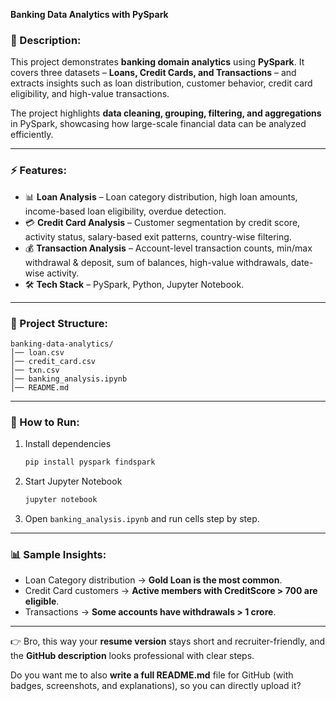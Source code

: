 
**Banking Data Analytics with PySpark**

### 📖 Description:

This project demonstrates **banking domain analytics** using **PySpark**. It covers three datasets – **Loans, Credit Cards, and Transactions** – and extracts insights such as loan distribution, customer behavior, credit card eligibility, and high-value transactions.

The project highlights **data cleaning, grouping, filtering, and aggregations** in PySpark, showcasing how large-scale financial data can be analyzed efficiently.

---

### ⚡ Features:

* 📊 **Loan Analysis** – Loan category distribution, high loan amounts, income-based loan eligibility, overdue detection.
* 💳 **Credit Card Analysis** – Customer segmentation by credit score, activity status, salary-based exit patterns, country-wise filtering.
* 💰 **Transaction Analysis** – Account-level transaction counts, min/max withdrawal & deposit, sum of balances, high-value withdrawals, date-wise activity.
* 🛠️ **Tech Stack** – PySpark, Python, Jupyter Notebook.

---

### 📂 Project Structure:

```
banking-data-analytics/
│── loan.csv
│── credit_card.csv
│── txn.csv
│── banking_analysis.ipynb
│── README.md
```

---

### 🚀 How to Run:

1. Install dependencies

   ```bash
   pip install pyspark findspark
   ```
2. Start Jupyter Notebook

   ```bash
   jupyter notebook
   ```
3. Open `banking_analysis.ipynb` and run cells step by step.

---

### 📊 Sample Insights:

* Loan Category distribution → **Gold Loan is the most common**.
* Credit Card customers → **Active members with CreditScore > 700 are eligible**.
* Transactions → **Some accounts have withdrawals > 1 crore**.

---

👉 Bro, this way your **resume version** stays short and recruiter-friendly, and the **GitHub description** looks professional with clear steps.

Do you want me to also **write a full README.md** file for GitHub (with badges, screenshots, and explanations), so you can directly upload it?
